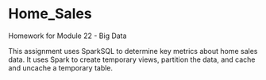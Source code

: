# Home_Sales
Homework for Module 22 - Big Data

This assignment uses SparkSQL to determine key metrics about home sales data.  It uses Spark to create temporary views, partition the data, and cache and uncache a temporary table. 
